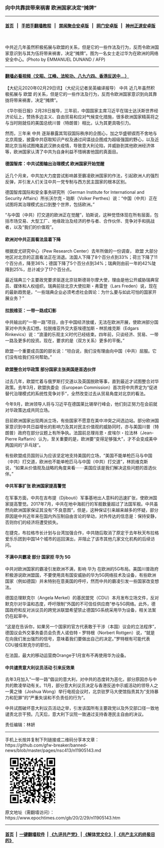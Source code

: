 ### 向中共靠拢带来祸害 欧洲国家决定“摊牌”
------------------------

#### [首页](https://github.com/gfw-breaker/banned-news/blob/master/README.md) &nbsp;&nbsp;|&nbsp;&nbsp; [手把手翻墙教程](https://github.com/gfw-breaker/guides/wiki) &nbsp;&nbsp;|&nbsp;&nbsp; [禁闻聚合安卓版](https://github.com/gfw-breaker/bn-android) &nbsp;&nbsp;|&nbsp;&nbsp; [网门安卓版](https://github.com/oGate2/oGate) &nbsp;&nbsp;|&nbsp;&nbsp; [神州正道安卓版](https://github.com/SzzdOgate/update) 



<div><img alt="" class="aligncenter wp-post-image" src="https://i.epochtimes.com/assets/uploads/2020/02/000_1E89RT-600x400.jpg"/>
<div class="red16 caption">
 <p>
  中共近几年虽然积极拓展与欧盟的关系，但是它的一些作法及行为，反而令欧洲国家意识到与其为伍将带来祸害，决定“摊牌”。图为一名女士走过华为在欧洲的网络安全中心。(Photo by EMMANUEL DUNAND / AFP)
 </p>
</div>
</div><hr/>

#### [翻墙必看视频（文昭、江峰、法轮功、八九六四、香港反送中...）](https://github.com/gfw-breaker/banned-news/blob/master/pages/link3.md)

<div><p>
 【大纪元2020年02月29日讯】（大纪元记者吴英编译报导）
 <ok href="https://www.epochtimes.com/gb/tag/%E4%B8%AD%E5%85%B1.html">
  中共
 </ok>
 近几年虽然积极拓展与
 <ok href="https://www.epochtimes.com/gb/tag/%E6%AC%A7%E7%9B%9F.html">
  欧盟
 </ok>
 的关系，但是它的一些作法及行为，反而令欧洲国家意识到向其靠拢将带来祸害，决定“摊牌”。
</p>
<p>
 《华尔街日报》2月28日报导，三年前，中国国家主席习近平在瑞士达沃斯世界经济论坛上，赞扬多边主义、自由贸易和应对气候变化措施，很多欧洲国家精英将之与当时刚就任的美国总统川普（特朗普）相比，认为其更具吸引力。
</p>
<p>
 然而，三年来
 <ok href="https://www.epochtimes.com/gb/tag/%E4%B8%AD%E5%85%B1.html">
  中共
 </ok>
 逐渐暴露其驾驭国际秩序的企图心，加之华盛顿锲而不舍地与北京周旋，披露中共窃取知识产权及通过间谍战企图成为超级强国的野心，以及近期北京当局试图掩盖武汉肺炎疫情，导致意大利沦陷，并威胁到其他欧洲经济体等，欧洲国家认清了中共为自身利益不惜祸害他国的真面目。
</p>
<h4>
 <strong>
  德国智库：中共试图输出治理模式
 </strong>
 <strong>
  欧洲国家开始觉醒
 </strong>
</h4>
<p>
 近几个月来，中共加大力度尝试影响甚至霸凌欧洲国家的作法，引起欧洲人的强烈反弹，并引发人们关注中共一党专制与西方民主国家的根本区别。
</p>
<p>
 德国智库国际和安全事务研究所（German Institute for International and Security Affairs）所长沃尔克・珀斯（Volker Perthes）说：“中国（中共）正在试图将其治理模式出口到整个世界，包括欧洲。”
</p>
<p>
 “与中国（中共）打交道的欧洲正在觉醒”，珀斯说，这种觉悟体现在所有层面，包括市场交易、大型工厂、地缘政治及经济的参与者、合作伙伴、竞争对手和挑战者，以及“我们的价值观”。
</p>
<h4>
 <strong>
  欧洲对中共正面看法显着下降
 </strong>
</h4>
<p>
 根据皮尤研究中心（Pew Research Center）去年所做的一份调查，
 <ok href="https://www.epochtimes.com/gb/tag/%E6%AC%A7%E7%9B%9F.html">
  欧盟
 </ok>
 大部分地区对北京的正面看法正在消退。法国人下降了8个百分点到33%；荷兰下降了11个百分点，降至36%；德国下降了5个百分点到34%；瑞典则由前一年的42%陡降到25%，总计减少了17个百分点。
</p>
<p>
 最近瑞典三个主要政党要求驱逐北京驻斯德哥尔摩大使，理由是他公开威胁瑞典官员、媒体和人权组织。瑞典前驻北京大使拉斯・弗雷登（Lars Freden）说，现在的最新趋势是，“一些瑞典企业必须考虑社会舆论：为什么要与如此可怕的国家开展业务？”
</p>
<h4>
 <strong>
  拉脱维亚：一带一路成幻影
 </strong>
</h4>
<p>
 中共输出的“一带一路”项目，由于中国经济放缓，无法在欧洲开展，使欧洲部分国家对中共失去幻想。拉脱维亚外交大臣埃德加斯・林凯维克斯（Edgars Rinkevics）说：“浪漫的乐观主义时代已经结束。四年前，只谈经济、贸易、一带一路及更多的投资。现在，要求的是（双方关系）更多的平衡。”
</p>
<p>
 欧盟一个重要成员国的部长说：“坦白说，我们没有理由向中国（中共）屈服。它们没有给我们任何帮助。”
</p>
<h4>
 <strong>
  欧盟整合对华政策
 </strong>
 <strong>
  部分国家主张美国是首选伙伴
 </strong>
</h4>
<p>
 过去几年，欧盟忙着与俄罗斯打交道以及英国脱欧等事，直到最近才试图整合对华政策。去年3月，欧盟执委会（European Commission）首次将中共界定为“促进替代治理模式的系统性竞争对手”，全然改变过去从贸易角度对北京的看法。
</p>
<p>
 今年9月，欧洲领导人将与习近平在德国莱比锡举行峰会，他们刻正努力在会前就对华政策达成共同立场。
</p>
<p>
 目前欧洲国家出现两派立场，有些国家不愿意在美中冲突之间选边站。部分欧洲国家意识到中共日益增长的影响力及其对民主价值观的威胁同时，亦与美国川普（特朗普）政府在部分议题上有所争执。法国前总理肖恩・皮埃尔・拉法林（Jean-Pierre Raffarin）认为，至关重要的是，欧洲要“变得足够强大”，才不会变成美中两国间的“乒乓球”。
</p>
<p>
 有些欧盟成员国则认为应该坚定地支持美国的立场，“美国不能单枪匹马与中国（中共）打交道，欧洲也不能单枪匹马与中国（中共）打交道”，林凯维克斯说，“如果从价值观及战略的角度来看⋯⋯美国应该是我们解决这些问题的首选伙伴。”
</p>
<h4>
 <strong>
  中共军事扩张
 </strong>
 <strong>
  欧洲国家提高警觉
 </strong>
</h4>
<p>
 在军事方面，中共在吉布提（Djibouti）军事基地出人意料的迅速扩张，使欧洲国家提高警觉。2017年7月，中共在地中海航行的军舰数量超过了法国军舰。中共虽然向欧洲国家保证其没有“不良意图”，但是，这种保证引来越来越多的怀疑，部分原因是中共近年来在国内外压制自由言论的举动，对外传达的信息是：保持安静，否则你们的经济将遭受损失。
</p>
<p>
 在捷克，布拉格市长计划与台湾加强合作，中共随后取消了原定于去年秋天布拉格爱乐乐团到中国14个城市的巡回演出，并阻止了该市其他几家文化机构的后续访问。
</p>
<h4>
 <strong>
  不满中共霸凌 部分
 </strong>
 <strong>
  国家拒
  <ok href="https://www.epochtimes.com/gb/tag/%E5%8D%8E%E4%B8%BA.html">
   华为
  </ok>
  5G
 </strong>
</h4>
<p>
 中共对欧洲国家的霸凌引发欧洲不满，影响
 <ok href="https://www.epochtimes.com/gb/tag/%E5%8D%8E%E4%B8%BA.html">
  华为
 </ok>
 在欧洲的5G布局。美国川普政府积极游说欧洲盟国，不要使用具有国安威胁的华为5G网络技术及设备，有些欧洲国家（例如德国）并未特别在意美国的呼吁，然而中共的霸凌引发一些国家改变想法。
</p>
<p>
 德国总理默克尔（Angela Merkel）的基民盟党（CDU）本月发布立场文件，反对默克尔对华温和态度，呼吁限制“外国的不可信任供应商”参与5G网络。此外，德国政府和反对派议员的跨党派联盟希望禁止德国5G系统采用华为设备，相关法案仍在起草中。
</p>
<p>
 “这是在告诉你，如果另一个国家的官方代表敢于干涉（本国）议会的立法程序”，德国议会外交事务委员会负责人诺伯特・罗特根（Norbert Rottgen）说，“就是在向我们发出强烈的信号，意味着我们要做出自己的决定。”罗特根有可能代表CDU接任默克尔的职位。
</p>
<p>
 在法国，最大的移动运营商Orange于1月宣布不再使用华为设备。
</p>
<h4>
 <strong>
  中共谴责意大利议员活动
 </strong>
 <strong>
  引来反效果
 </strong>
</h4>
<p>
 去年3月加入“一带一路”倡议的意大利，对中共的态度转为恶化，部分原因亦与中共的欺凌举动有关。11月，部分意大利议员决定与香港反送中示威活动的领导人之一黄之锋（Joshua Wong）举行电视会议时，北京驻罗马大使馆指责其为“支持暴力和犯罪”的“严重失误和不负责任的行为”。
</p>
<p>
 中共试图破坏意大利议员活动之举，引发该国所有主要政党以及外交部口径一致地谴责北京干预。几天后，意大利下议院一致通过支持香港民主自由的决议。
</p>
<p>
 责任编辑：林妍
</p>
<p>
</p>
</div>
<hr/>
手机上长按并复制下列链接或二维码分享本文章：<br/>
https://github.com/gfw-breaker/banned-news/blob/master/pages/nsc413/n11905143.md <br/>
<a href='https://github.com/gfw-breaker/banned-news/blob/master/pages/nsc413/n11905143.md'><img src='https://github.com/gfw-breaker/banned-news/blob/master/pages/nsc413/n11905143.md.png'/></a> <br/>
原文地址（需翻墙访问）：https://www.epochtimes.com/gb/20/2/29/n11905143.htm


------------------------
#### [首页](https://github.com/gfw-breaker/banned-news/blob/master/README.md) &nbsp;|&nbsp; [一键翻墙软件](https://github.com/gfw-breaker/nogfw/blob/master/README.md) &nbsp;| [《九评共产党》](https://github.com/gfw-breaker/9ping.md/blob/master/README.md#九评之一评共产党是什么) | [《解体党文化》](https://github.com/gfw-breaker/jtdwh.md/blob/master/README.md) | [《共产主义的终极目的》](https://github.com/gfw-breaker/gczydzjmd.md/blob/master/README.md)


<img src='http://gfw-breaker.win/banned-news/pages/nsc413/n11905143.md' width='0px' height='0px'/>